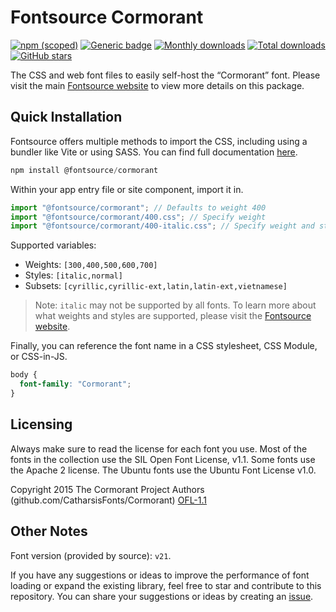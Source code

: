 # Fontsource Cormorant

[![npm (scoped)](https://img.shields.io/npm/v/@fontsource/cormorant?color=brightgreen)](https://www.npmjs.com/package/@fontsource/cormorant) [![Generic badge](https://img.shields.io/badge/fontsource-passing-brightgreen)](https://github.com/fontsource/fontsource) [![Monthly downloads](https://badgen.net/npm/dm/@fontsource/cormorant)](https://github.com/fontsource/fontsource) [![Total downloads](https://badgen.net/npm/dt/@fontsource/cormorant)](https://github.com/fontsource/fontsource) [![GitHub stars](https://img.shields.io/github/stars/fontsource/fontsource.svg?style=social&label=Star)](https://github.com/fontsource/fontsource/stargazers)

The CSS and web font files to easily self-host the “Cormorant” font. Please visit the main [Fontsource website](https://fontsource.org/fonts/cormorant) to view more details on this package.

## Quick Installation

Fontsource offers multiple methods to import the CSS, including using a bundler like Vite or using SASS. You can find full documentation [here](https://fontsource.org/docs/getting-started/introduction).

```javascript
npm install @fontsource/cormorant
```

Within your app entry file or site component, import it in.

```javascript
import "@fontsource/cormorant"; // Defaults to weight 400
import "@fontsource/cormorant/400.css"; // Specify weight
import "@fontsource/cormorant/400-italic.css"; // Specify weight and style
```

Supported variables:
- Weights: `[300,400,500,600,700]`
- Styles: `[italic,normal]`
- Subsets: `[cyrillic,cyrillic-ext,latin,latin-ext,vietnamese]`

> Note: `italic` may not be supported by all fonts. To learn more about what weights and styles are supported, please visit the [Fontsource website](https://fontsource.org/fonts/cormorant).

Finally, you can reference the font name in a CSS stylesheet, CSS Module, or CSS-in-JS.

```css
body {
  font-family: "Cormorant";
}
```

## Licensing
Always make sure to read the license for each font you use. Most of the fonts in the collection use the SIL Open Font License, v1.1. Some fonts use the Apache 2 license. The Ubuntu fonts use the Ubuntu Font License v1.0.

Copyright 2015 The Cormorant Project Authors (github.com/CatharsisFonts/Cormorant)
[OFL-1.1](http://scripts.sil.org/OFL)

## Other Notes
Font version (provided by source): `v21`.

If you have any suggestions or ideas to improve the performance of font loading or expand the existing library, feel free to star and contribute to this repository. You can share your suggestions or ideas by creating an [issue](https://github.com/fontsource/fontsource/issues).